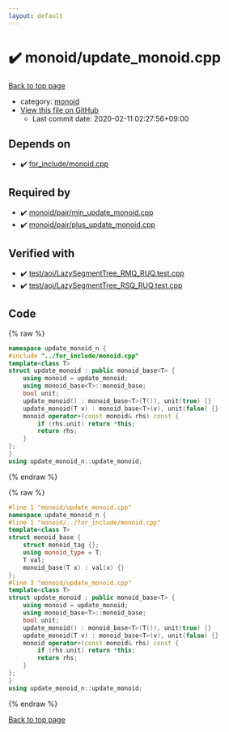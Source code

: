 ```yaml
---
layout: default
---
```


<!-- mathjax config similar to math.stackexchange -->
<script type="text/javascript" async
  src="https://cdnjs.cloudflare.com/ajax/libs/mathjax/2.7.5/MathJax.js?config=TeX-MML-AM_CHTML">
</script>
<script type="text/x-mathjax-config">
  MathJax.Hub.Config({
    TeX: { equationNumbers: { autoNumber: "AMS" }},
    tex2jax: {
      inlineMath: [ ['$','$'] ],
      processEscapes: true
    },
    "HTML-CSS": { matchFontHeight: false },
    displayAlign: "left",
    displayIndent: "2em"
  });
</script>

<script type="text/javascript" src="https://cdnjs.cloudflare.com/ajax/libs/jquery/3.4.1/jquery.min.js"></script>
<script src="https://cdn.jsdelivr.net/npm/jquery-balloon-js@1.1.2/jquery.balloon.min.js" integrity="sha256-ZEYs9VrgAeNuPvs15E39OsyOJaIkXEEt10fzxJ20+2I=" crossorigin="anonymous"></script>
<script type="text/javascript" src="../../assets/js/copy-button.js"></script>
<link rel="stylesheet" href="../../assets/css/copy-button.css" />


# :heavy_check_mark: monoid/update_monoid.cpp

<a href="../../index.html">Back to top page</a>

* category: <a href="../../index.html#c3437aaac8e99d51d51e80f390e49b05">monoid</a>
* <a href="{{ site.github.repository_url }}/blob/master/monoid/update_monoid.cpp">View this file on GitHub</a>
    - Last commit date: 2020-02-11 02:27:56+09:00




## Depends on

* :heavy_check_mark: <a href="../for_include/monoid.cpp.html">for_include/monoid.cpp</a>


## Required by

* :heavy_check_mark: <a href="pair/min_update_monoid.cpp.html">monoid/pair/min_update_monoid.cpp</a>
* :heavy_check_mark: <a href="pair/plus_update_monoid.cpp.html">monoid/pair/plus_update_monoid.cpp</a>


## Verified with

* :heavy_check_mark: <a href="../../verify/test/aoj/LazySegmentTree_RMQ_RUQ.test.cpp.html">test/aoj/LazySegmentTree_RMQ_RUQ.test.cpp</a>
* :heavy_check_mark: <a href="../../verify/test/aoj/LazySegmentTree_RSQ_RUQ.test.cpp.html">test/aoj/LazySegmentTree_RSQ_RUQ.test.cpp</a>


## Code

<a id="unbundled"></a>
{% raw %}
```cpp
namespace update_monoid_n {
#include "../for_include/monoid.cpp"
template<class T>
struct update_monoid : public monoid_base<T> {
	using monoid = update_monoid;
	using monoid_base<T>::monoid_base;
	bool unit;
	update_monoid() : monoid_base<T>(T()), unit(true) {}
	update_monoid(T v) : monoid_base<T>(v), unit(false) {}
	monoid operator+(const monoid& rhs) const {
		if (rhs.unit) return *this;
		return rhs;
	}
};
}
using update_monoid_n::update_monoid;
```
{% endraw %}

<a id="bundled"></a>
{% raw %}
```cpp
#line 1 "monoid/update_monoid.cpp"
namespace update_monoid_n {
#line 1 "monoid/../for_include/monoid.cpp"
template<class T>
struct monoid_base {
	struct monoid_tag {};
	using monoid_type = T;
	T val;
	monoid_base(T x) : val(x) {}
};
#line 3 "monoid/update_monoid.cpp"
template<class T>
struct update_monoid : public monoid_base<T> {
	using monoid = update_monoid;
	using monoid_base<T>::monoid_base;
	bool unit;
	update_monoid() : monoid_base<T>(T()), unit(true) {}
	update_monoid(T v) : monoid_base<T>(v), unit(false) {}
	monoid operator+(const monoid& rhs) const {
		if (rhs.unit) return *this;
		return rhs;
	}
};
}
using update_monoid_n::update_monoid;

```
{% endraw %}

<a href="../../index.html">Back to top page</a>

